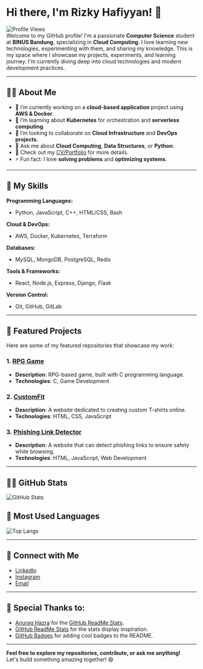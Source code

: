 # Hi there, I'm Rizky Hafiyyan! 👋

![Profile Views](https://komarev.com/ghpvc/?username=NotMijun&color=brightgreen)  
Welcome to my GitHub profile! I'm a passionate **Computer Science** student at **BINUS Bandung**, specializing in **Cloud Computing**. I love learning new technologies, experimenting with them, and sharing my knowledge. This is my space where I showcase my projects, experiments, and learning journey. I'm currently diving deep into cloud technologies and modern development practices.  

---

## 👨‍💻 About Me

- 🔭 I’m currently working on a **cloud-based application** project using **AWS & Docker**.
- 🌱 I’m learning about **Kubernetes** for orchestration and **serverless computing**.
- 👯 I’m looking to collaborate on **Cloud Infrastructure** and **DevOps projects**.
- 💬 Ask me about **Cloud Computing**, **Data Structures**, or **Python**.
- 📄 Check out my [CV/Portfolio](#) for more details.
- ⚡ Fun fact: I love **solving problems** and **optimizing systems**.

---

## 🚀 My Skills

**Programming Languages:**
- Python, JavaScript, C++, HTML/CSS, Bash

**Cloud & DevOps:**
- AWS, Docker, Kubernetes, Terraform

**Databases:**
- MySQL, MongoDB, PostgreSQL, Redis

**Tools & Frameworks:**
- React, Node.js, Express, Django, Flask

**Version Control:**
- Git, GitHub, GitLab

---

## 📂 Featured Projects

Here are some of my featured repositories that showcase my work:

### 1. **[RPG Game](https://github.com/NotMijun/Game-Project-ALPROLAB)**
   - **Description**: RPG-based game, built with C programming language.
   - **Technologies**: C, Game Development

### 2. **[CustomFit](https://github.com/abraamsf/Custom-Fit)**
   - **Description**: A website dedicated to creating custom T-shirts online.
   - **Technologies**: HTML, CSS, JavaScript

### 3. **[Phishing Link Detector](https://github.com/abraamsf/Phising-Link-Detector)**
   - **Description**: A website that can detect phishing links to ensure safety while browsing.
   - **Technologies**: HTML, JavaScript, Web Development

---

## 🧑‍💻 GitHub Stats

![GitHub Stats](https://github-readme-stats.vercel.app/api?username=NotMijun&show_icons=true&count_private=true&hide=prs&theme=radical&hide_title=true)

## 🎯 Most Used Languages

![Top Langs](https://github-readme-stats.vercel.app/api/top-langs/?username=NotMijun&layout=compact&theme=radical)

---

## 🔗 Connect with Me

- [LinkedIn](https://www.linkedin.com/in/rizkyhafiyyan/)
- [Instagram](https://www.instagram.com/rizkyhaf/)
- [Email](mailto:rizkyhafiyyan12@gmail.com)

---

## 🎨 Special Thanks to:
- [Anurag Hazra](https://github.com/anuraghazra) for the [GitHub ReadMe Stats](https://github.com/anuraghazra/github-readme-stats).
- [GitHub ReadMe Stats](https://github.com/anuraghazra/github-readme-stats) for the stats display inspiration.
- [GitHub Badges](https://shields.io/) for adding cool badges to the README.

---

**Feel free to explore my repositories, contribute, or ask me anything!**  
Let's build something amazing together! 😄
